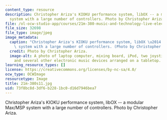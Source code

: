 ```yaml
---
content_type: resource
description: Christopher Ariza's KIOKU performance system, libOX -- a modular Max/MSP
  system with a large number of controllers. Photo by Christopher Ariza.
file: /ol-ocw-studio-app/courses/21m-380-music-and-technology-live-electronics-performance-practices-spring-2011/73f8bc8d3df6b2281bc0d16d7946bea7_21m-380s11.jpg
file_size: 32698
file_type: image/jpeg
image_metadata:
  caption: "Christopher Ariza's KIOKU performance system, libOX \u2014 a modular Max/MSP\
    \ system with a large number of controllers. (Photo by Christopher Ariza.)"
  credit: Photo by Christopher Ariza.
  image-alt: A photo of laptop computer, mixing board, iPod, two joystick controllers
    and several other electronic music devices arranged on a tabletop.
learning_resource_types: []
license: https://creativecommons.org/licenses/by-nc-sa/4.0/
ocw_type: OCWImage
resourcetype: Image
title: 21m-380s11.jpg
uid: 73f8bc8d-3df6-b228-1bc0-d16d7946bea7
---
```

Christopher Ariza's KIOKU performance system, libOX -- a modular Max/MSP system with a large number of controllers. Photo by Christopher Ariza.